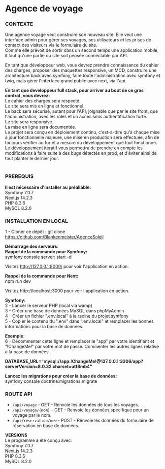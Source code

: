 # Agence de voyage  

### CONTEXTE  
Une agence voyage veut construire son nouveau site. Elle veut une interface admin pour gérer ses voyages, ses utilisateurs et les prises de contact des visiteurs via le formulaire du site.  
Comme elle prévoit de sortir dans un second temps une application mobile, il faut qu'une partie du site soit pensée connectable par API.  

En tant que développeur web, vous devrez prendre connaissance du cahier des charges,   proposer des maquettes responsive, un MCD, construire une architecture back avec   symfony, faire toute l'administration avec symfony et twig, mais gérer l'interface grand public avec next, via l'api.  

**En tant que developpeur full stack, pour arriver au bout de ce gros contrat, vous devrez:**    
Le cahier des charges sera respecté.  
Le site sera mis en ligne et fonctionnel.  
Le back sera sécurisé, autant pour l'API, joignable que par le site front,   que l'administration, avec les rôles et un accès sous authentification forte.  
Le site sera responsive.  
La mise en ligne sera documentée.  
Le projet sera conçu en déploiement continu, c'est-à-dire qu'à chaque mise à jour   fonctionnelle majeure, une mise en production sera effectuée, afin de toujours vérifier au fur et à mesure du développement que tout fonctionne.  
Le développement itératif vous permettra de prendre en compte les modifications à faire suite à des bugs détectés en prod, et d'éviter ainsi de tout planter le dernier jour.    
​
### PREREQUIS
**Il est nécessaire d'installer au préallable:**  
Symfony 7.0.7  
Next.js 14.2.3  
PHP 8.3.6     
MySQL 8.2.0  

### INSTALLATION EN LOCAL
1 - Cloner ce dépôt : git clone https://github.com/Blankenmeister/AgenceSoleil    
 
**Démarrage des serveurs:**  
**Rappel de la commande pour Symfony:**  
symfony console server: start -d  

Visitez http://127.0.0.1:8000/ pour voir l'application en action.  

**Rappel de la commande pour Next:**  
npm run dev  

Visitez http://localhost:3000 pour voir l'application en action.  

**Symfony:**  
2 - Lancer le serveur PHP (local via wamp)  
3 - Créer une base de données MySQL dans phpMyAdmin   
4 - Créer un fichier ".env.local" à la racine du projet symfony   
5 - Copier le contenu du ".env" dans ".env.local" et remplacer les bonnes informations pour la base de données.  

**Exemple:**  
6 - Décommenter cette ligne et remplacer le "app" par votre identifiant et "!ChangeMe!" par votre mot de passe.
Commenter les autres lignes relative à la base de données.  

**DATABASE_URL="mysql://app:!ChangeMe!@127.0.0.1:3306/app?serverVersion=8.0.32 charset=utf8mb4"**  

**Lancez les migrations pour créer la base de données:**  
symfony console doctrine:migrations:migrate  
 
### ROUTE API  

- `/api/voyage` - GET - Renvoie les données de tous les voyages.  
- `/api/voyage/{nom}` - GET - Renvoie les données spécifique pour un voyage par le nom.  
- `/api/reservation/new` - POST - Renvoie les données du formulaire de réservation en base de données.  


**VERSIONS**  
Le programme a été conçu avec:    
Symfony 7.0.7  
Next.js 14.2.3  
PHP 8.3.6    
MySQL 8.2.0   


